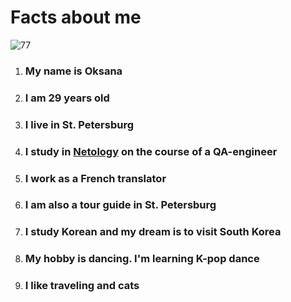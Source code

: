 # Facts about me

![77](https://user-images.githubusercontent.com/115178691/194948481-af747130-8250-47de-880e-1dd9db8b0c2b.jpg)

1. ### My name is Oksana 

2. ### I am 29 years old

3. ### I live in St. Petersburg

4. ### I study in [Netology](netology.ru) on the course of a QA-engineer

5. ### I work as a French translator

6. ### I am also a tour guide in St. Petersburg

7. ### I study Korean and my dream is to visit South Korea

8. ### My hobby is dancing. I'm learning K-pop dance 

9. ### I like traveling and cats
